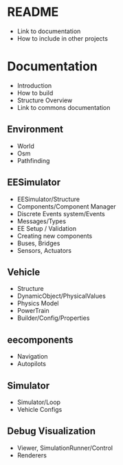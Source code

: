 # README

- Link to documentation
- How to include in other projects

# Documentation

- Introduction
- How to build
- Structure Overview
- Link to commons documentation

## Environment

- World
- Osm
- Pathfinding

## EESimulator

- EESimulator/Structure
- Components/Component Manager
- Discrete Events system/Events
- Messages/Types
- EE Setup / Validation
- Creating new components
- Buses, Bridges
- Sensors, Actuators

## Vehicle

- Structure
- DynamicObject/PhysicalValues
- Physics Model
- PowerTrain
- Builder/Config/Properties

## eecomponents

- Navigation
- Autopilots

## Simulator

- Simulator/Loop
- Vehicle Configs

## Debug Visualization

- Viewer, SimulationRunner/Control
- Renderers